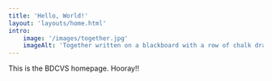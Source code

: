 ```yaml
---
title: 'Hello, World!'
layout: 'layouts/home.html'
intro:
    image: '/images/together.jpg'
    imageAlt: 'Together written on a blackboard with a row of chalk drawn figures in different colours holding hands.'
---
```


This is the BDCVS homepage. Hooray!!
